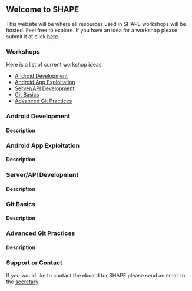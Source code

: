 ## Welcome to SHAPE

This website will be where all resources used in SHAPE workshops will be hosted. Feel free to explore.
If you have an idea for a workshop please submit it at click [here](https://goo.gl/forms/ml36tPrbH5ZOfXXI3).

### Workshops

Here is a list of current workshop ideas:
- [Android Development](#Android-Development)
- [Android App Exploitation](#Android-App-Exploitation)
- [Server/API Development](#Server/API-Development)
- [Git Basics](#Git-Basics)
- [Advanced Git Practices](#Advanced-Git-Practices)


### Android Development
#### Description

### Android App Exploitation
#### Description

### Server/API Development
#### Description

### Git Basics
#### Description

### Advanced Git Practices
#### Description


### Support or Contact

If you would like to contact the eboard for SHAPE please send an email to the [secretary](mailto:clong4947@floridapoly.edu).
